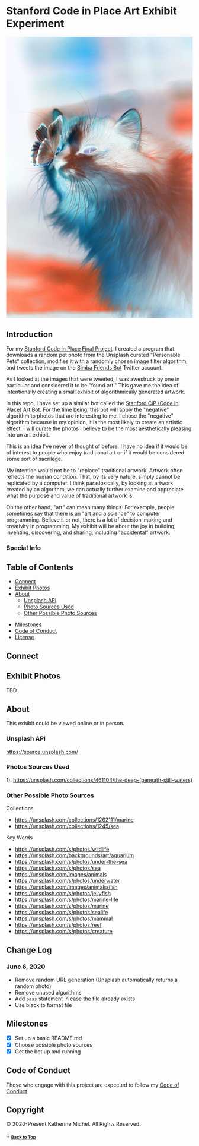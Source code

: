 # Stanford Code in Place Art Exhibit Experiment

![](demo-photos/favorite-negative.jpg)

## Introduction

For my [Stanford Code in Place Final Project](https://github.com/KatherineMichel/stanford-code-in-place-final-project), I created a program that downloads a random pet photo from the Unsplash curated "Personable Pets" collection, modifies it with a randomly chosen image filter algorithm, and tweets the image on the [Simba Friends Bot](https://twitter.com/SimbaFriendsBot) Twitter account.

As I looked at the images that were tweeted, I was awestruck by one in particular and considered it to be "found art." This gave me the idea of intentionally creating a small exhibit of algorithmically generated artwork. 

In this repo, I have set up a similar bot called the [Stanford CiP (Code in Place) Art Bot](https://twitter.com/StanfordCiPArt). For the time being, this bot will apply the "negative" algorithm to photos that are interesting to me. I chose the "negative" algorithm because in my opinion, it is the most likely to create an artistic effect. I will curate the photos I believe to be the most aesthetically pleasing into an art exhibit.

This is an idea I've never of thought of before. I have no idea if it would be of interest to people who enjoy traditional art or if it would be considered some sort of sacrilege. 

My intention would not be to "replace" traditional artwork. Artwork often reflects the human condition. That, by its very nature, simply cannot be replicated by a computer. I think paradoxically, by looking at artwork created by an algorithm, we can actually further examine and appreciate what the purpose and value of traditional artwork is. 

On the other hand, "art" can mean many things. For example, people sometimes say that there is an "art and a science" to computer programming. Believe it or not, there is a lot of decision-making and creativity in programming. My exhibit will be about the joy in building, inventing, discovering, and sharing, including "accidental" artwork. 

### Special Info

Table of Contents
-----------------

* [Connect](#connect)
* [Exhibit Photos](#exhibit-photos)
* [About](#about)
  * [Unsplash API](#unsplash-api)
  * [Photo Sources Used](#photo-sources-used)
  * [Other Possible Photo Sources](#other-possible-photo-sources)
<!--
  * [Publicity](#publicity)
* [Additional Resources](#additional-resources)
* [Demo Videos](#demo-videos)
  * [Short Demo Agenda](#short-demo-agenda)
  * [Long Demo Agenda](#long-demo-agenda)
-->
* [Milestones](#milestones)
* [Code of Conduct](#code-of-conduct)
* [License](#license)

## Connect

## Exhibit Photos

TBD

## About
  
This exhibit could be viewed online or in person.

### Unsplash API

https://source.unsplash.com/

### Photos Sources Used

1). https://unsplash.com/collections/461104/the-deep-(beneath-still-waters)

### Other Possible Photo Sources

Collections
* https://unsplash.com/collections/1262111/marine
* https://unsplash.com/collections/1245/sea

Key Words
* https://unsplash.com/s/photos/wildlife
* https://unsplash.com/backgrounds/art/aquarium
* https://unsplash.com/s/photos/under-the-sea
* https://unsplash.com/s/photos/sea
* https://unsplash.com/images/animals
* https://unsplash.com/s/photos/underwater
* https://unsplash.com/images/animals/fish
* https://unsplash.com/s/photos/jellyfish
* https://unsplash.com/s/photos/marine-life
* https://unsplash.com/s/photos/marine
* https://unsplash.com/s/photos/sealife
* https://unsplash.com/s/photos/mammal
* https://unsplash.com/s/photos/reef
* https://unsplash.com/s/photos/creature

<!--
### Publicity

## Additional Resources

:top: <sub>[**Back to Top**](#table-of-contents)</sub>

## Demo Videos

### Short Demo Agenda

### Long Demo Agenda

:top: <sub>[**Back to Top**](#table-of-contents)</sub>
-->

## Change Log

### June 6, 2020

* Remove random URL generation (Unsplash automatically returns a random photo)
* Remove unused algorithms
* Add `pass` statement in case the file already exists
* Use black to format file

## Milestones

- [X] Set up a basic README.md
- [X] Choose possible photo sources
- [X] Get the bot up and running

## Code of Conduct

Those who engage with this project are expected to follow my [Code of Conduct](https://github.com/KatherineMichel/.github/blob/master/CODE_OF_CONDUCT.md). 

## Copyright

© 2020-Present Katherine Michel. All Rights Reserved.

:top: <sub>[**Back to Top**](#table-of-contents)</sub>
